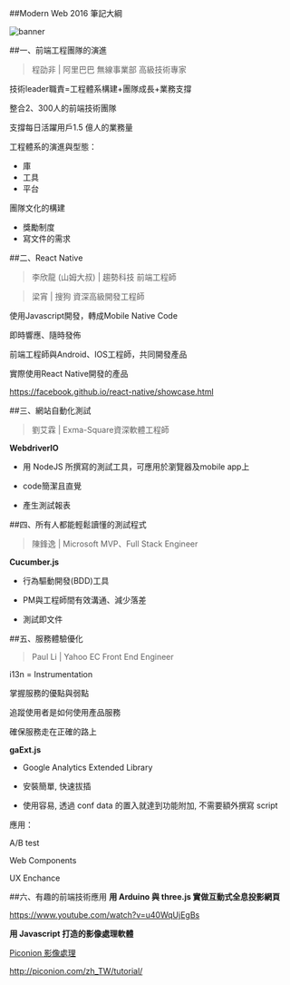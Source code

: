 ##Modern Web 2016 筆記大綱

![banner](https://github.com/krmfla/research-lab/blob/master/images/Selection_030.jpg "modern web 2016")

##一、前端工程團隊的演進
>程劭非 | 阿里巴巴 無線事業部 高級技術專家

技術leader職責=工程體系構建+團隊成長+業務支撐

整合2、300人的前端技術團隊

支撐每日活躍用戶1.5 億人的業務量

工程體系的演進與型態：
  * 庫
  * 工具
  * 平台
  
團隊文化的構建
  * 獎勵制度
  * 寫文件的需求

##二、React Native
>李欣龍 (山姆大叔) | 趨勢科技 前端工程師

>梁宵 | 搜狗 資深高級開發工程師

使用Javascript開發，轉成Mobile Native Code

即時響應、隨時發佈

前端工程師與Android、IOS工程師，共同開發產品

實際使用React Native開發的產品

https://facebook.github.io/react-native/showcase.html

##三、網站自動化測試
>劉艾霖 | Exma-Square資深軟體工程師

**WebdriverIO**

 * 用 NodeJS 所撰寫的測試工具，可應用於瀏覽器及mobile app上

 * code簡潔且直覺

 * 產生測試報表

##四、所有人都能輕鬆讀懂的測試程式
>陳鋒逸 | Microsoft MVP、Full Stack Engineer

**Cucumber.js**

 * 行為驅動開發(BDD)工具

 * PM與工程師間有效溝通、減少落差

 * 測試即文件

##五、服務體驗優化
>Paul Li | Yahoo EC Front End Engineer

i13n = Instrumentation

掌握服務的優點與弱點

追蹤使用者是如何使用產品服務

確保服務走在正確的路上

**gaExt.js**

 * Google Analytics Extended Library

 * 安裝簡單, 快速拔插

 * 使用容易, 透過 conf data 的置入就達到功能附加, 不需要額外撰寫 script

應用：

A/B test

Web Components

UX Enchance

##六、有趣的前端技術應用
**用 Arduino 與 three.js 實做互動式全息投影網頁**

https://www.youtube.com/watch?v=u40WqUjEgBs

**用 Javascript 打造的影像處理軟體**

[Piconion 影像處理](https://chrome.google.com/webstore/detail/piconion-photo-editor/mggbmdmggklbdgibmojleenhklmieifd?hl=zh-TW&_asi=1)

http://piconion.com/zh_TW/tutorial/
